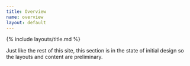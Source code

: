 ```yaml
---
title: Overview
name: overview
layout: default
---
```


{% include layouts/title.md %}

Just like the rest of this site, this section is in the state
of initial design so the layouts and content are preliminary.



